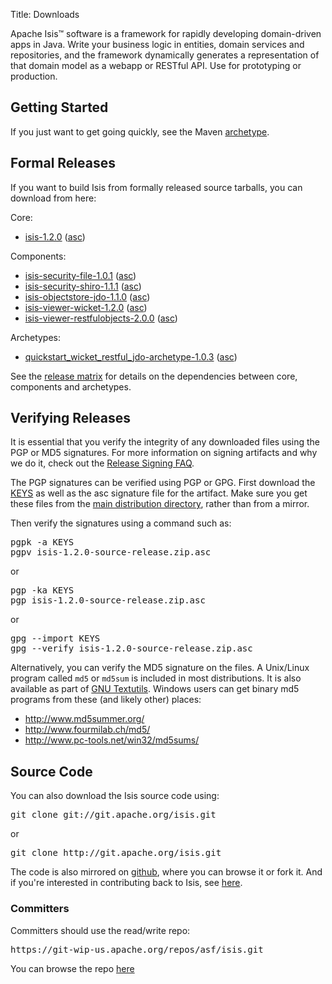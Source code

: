 Title: Downloads

Apache Isis&trade; software is a framework for rapidly developing domain-driven apps in Java. Write your business logic in entities, domain services and repositories, and the framework dynamically generates a representation of that domain model as a webapp or RESTful API.  Use for prototyping or production.

## Getting Started

If you just want to get going quickly, see the Maven [archetype](getting-started/quickstart-archetype.html).

## Formal Releases

If you want to build Isis from formally released source tarballs, you can download from here:

Core:

* [isis-1.2.0](https://dist.apache.org/repos/dist/release/isis/core/isis-1.2.0-source-release.zip) ([asc](https://dist.apache.org/repos/dist/release/isis/core/isis-1.2.0-source-release.zip.asc))

Components:

* [isis-security-file-1.0.1](https://dist.apache.org/repos/dist/release/isis/component/security/file/isis-security-file-1.0.1-source-release.zip) ([asc](https://dist.apache.org/repos/dist/release/isis/component/security/file/isis-security-file-1.0.1-source-release.zip.asc))
* [isis-security-shiro-1.1.1](https://dist.apache.org/repos/dist/release/isis/component/security/shiro/isis-security-shiro-1.1.1-source-release.zip) ([asc](https://dist.apache.org/repos/dist/release/isis/component/security/shiro/isis-security-shiro-1.1.1-source-release.zip.asc))
* [isis-objectstore-jdo-1.1.0](https://dist.apache.org/repos/dist/release/isis/component/objectstore/jdo/isis-objectstore-jdo-1.1.0-source-release.zip) ([asc](https://dist.apache.org/repos/dist/release/isis/component/objectstore/jdo/isis-objectstore-jdo-1.1.0-source-release.zip.asc))
* [isis-viewer-wicket-1.2.0](https://dist.apache.org/repos/dist/release/isis/component/viewer/wicket/isis-viewer-wicket-1.2.0-source-release.zip) ([asc](https://dist.apache.org/repos/dist/release/isis/component/viewer/wicket/isis-viewer-wicket-1.2.0-source-release.zip.asc))
* [isis-viewer-restfulobjects-2.0.0](https://dist.apache.org/repos/dist/release/isis/component/viewer/restfulobjects/isis-viewer-restfulobjects-2.0.0-source-release.zip) ([asc](https://dist.apache.org/repos/dist/release/isis/component/viewer/restfulobjects/isis-viewer-restfulobjects-2.0.0-source-release.zip.asc))

Archetypes:

* [quickstart_wicket_restful_jdo-archetype-1.0.3](https://dist.apache.org/repos/dist/release/isis/archetype/quickstart_wicket_restful_jdo-archetype/quickstart_wicket_restful_jdo-archetype-1.0.3-source-release.zip) ([asc](https://dist.apache.org/repos/dist/release/isis/archetype/quickstart_wicket_restful_jdo-archetype/quickstart_wicket_restful_jdo-archetype-1.0.3-source-release.zip.asc))

See the [release matrix](release-matrix.html) for details on the dependencies between core, components and archetypes.

## Verifying Releases

It is essential that you verify the integrity of any downloaded files using
the PGP or MD5 signatures.  For more information on signing artifacts and
why we do it, check out the
[Release Signing FAQ](http://www.apache.org/dev/release-signing.html).

The PGP signatures can be verified using PGP or GPG.  First download the [KEYS](https://git-wip-us.apache.org/repos/asf/isis/repo?p=isis.git;a=blob_plain;f=KEYS;hb=master) as well as the asc signature file for the artifact.  Make sure you get these files from the [main distribution directory](https://dist.apache.org/repos/dist/release/isis/), rather than from a mirror.

Then verify the signatures using a command such as:

<pre>
pgpk -a KEYS
pgpv isis-1.2.0-source-release.zip.asc
</pre>

or
<pre>
pgp -ka KEYS
pgp isis-1.2.0-source-release.zip.asc
</pre>

or
<pre>
gpg --import KEYS
gpg --verify isis-1.2.0-source-release.zip.asc
</pre>

Alternatively, you can verify the MD5 signature on the files. A Unix/Linux
program called `md5` or `md5sum` is included in most distributions.  It is
also available as part of
[GNU Textutils](http://www.gnu.org/software/textutils/textutils.html).
Windows users can get binary md5 programs from these (and likely other) places:

 * <http://www.md5summer.org/>
 * <http://www.fourmilab.ch/md5/>
 * <http://www.pc-tools.net/win32/md5sums/>


## Source Code

You can also download the Isis source code using:

<pre>
git clone git://git.apache.org/isis.git
</pre>

or

<pre>
git clone http://git.apache.org/isis.git
</pre>

The code is also mirrored on [github](http://github.com/apache/isis), where you can browse it or fork it.   And if you're interested in contributing back to Isis, see [here](contributors/contributing.html).
       
### Committers

Committers should use the read/write repo:

<pre>
https://git-wip-us.apache.org/repos/asf/isis.git
</pre>

You can browse the repo [here](https://git-wip-us.apache.org/repos/asf/isis/repo?p=isis.git;a=summary)

